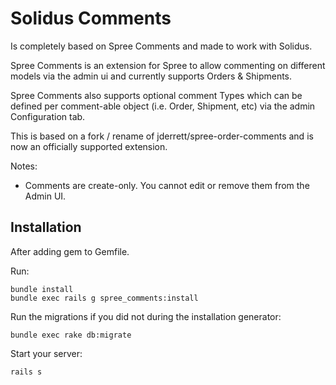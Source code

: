 Solidus Comments
==============

Is completely based on Spree Comments and made to work with Solidus.

Spree Comments is an extension for Spree to allow commenting on different models via the
admin ui and currently supports Orders & Shipments.

Spree Comments also supports optional comment Types which can be defined per comment-able
object (i.e. Order, Shipment, etc) via the admin Configuration tab.

This is based on a fork / rename of jderrett/spree-order-comments and is now an officially
supported extension.

Notes:

* Comments are create-only.  You cannot edit or remove them from the Admin UI.

Installation
------------

After adding gem to Gemfile.

Run:

```shell
bundle install
bundle exec rails g spree_comments:install
```

Run the migrations if you did not during the installation generator:

    bundle exec rake db:migrate

Start your server: 

    rails s
